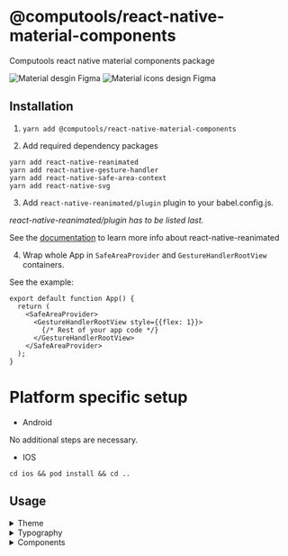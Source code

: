 # @computools/react-native-material-components

Computools react native material components package

![Material desgin Figma](https://www.figma.com/design/MY4zoWhMQUMOMIfBGcgSpy/Material-3-Design-Kit-(Community)?node-id=47909-2&p=f&t=Fo0xFwhmWhLMqS8Z-0)
![Material icons design Figma](https://www.figma.com/design/siKJo238QbcA9I2EqYMZ9y/Material-Design-Icons-(Community)?node-id=2402-2207&node-type=canvas&t=xqHD7AwdyHpKWsur-0)

## Installation

1. ```yarn add @computools/react-native-material-components```

2. Add required dependency packages
```
yarn add react-native-reanimated
yarn add react-native-gesture-handler
yarn add react-native-safe-area-context
yarn add react-native-svg
```

3. Add ```react-native-reanimated/plugin``` plugin to your babel.config.js.

_react-native-reanimated/plugin has to be listed last._

See the [documentation](https://docs.swmansion.com/react-native-reanimated/) to learn more info about react-native-reanimated

4. Wrap whole App in ```SafeAreaProvider``` and ```GestureHandlerRootView``` containers.

See the example:

```
export default function App() {
  return (
    <SafeAreaProvider>
      <GestureHandlerRootView style={{flex: 1}}>
        {/* Rest of your app code */}
      </GestureHandlerRootView>
    </SafeAreaProvider>
  );
}
```

# Platform specific setup

- Android

No additional steps are necessary.

- IOS

```cd ios && pod install && cd ..```

## Usage
<details><summary>Theme</summary>
<br />

## Basic usage

You don't need extra steps to use the default theme via whole app. The default theme is ***light***.


## Custom Theme

**You need to wrap whole app in ```MaterialComponentsProvider```**

This library provides an opportunity to automatically create themes from target colors. ```buildThemesFromColors``` function takes theme colors and returns light and dark themes.
Each theme color must be one of the next color formats: hex, rgb or rgba.

_See the example:_
```
import {buildThemesFromColors, type ThemeColors} from '@computools/react-native-material-components';

export const themeColors: ThemeColors = {
  primary: '#2e5242',
  secondary: '#e28f00',
  tertiary: '#cb7375',
  error: '#E4122B',
  neutral: '#d7a0a6',
  neutralVariant: '#ecece8',
};

const themes = buildThemesFromColors(themeColors);

export default function App() {
  return (
    <MaterialComponentsProvider theme={themes.lightTheme}>
     {/* Rest of your app code */}
    </MaterialComponentsProvider>
  );
}
```

Also, you can create a custom theme manually and pass it as a property to the MaterialComponentsProvider component. (hint: Check Theme interface provided by the library)

## Themes provided via the library

This library provides _dark_ and _light_ themes e.g. on iOS 13+ and Android 10+, you can get user's preferred color scheme ('dark' or 'light') with the ([Appearance API](https://reactnative.dev/docs/appearance)).

**You need to wrap whole app in ```MaterialComponentsProvider```**

```
import {useColorScheme} from 'react-native';
import {MaterialComponentsProvider, DarkTheme, LightTheme} from '@computools/react-native-material-components';

export default function App() {
  const scheme = useColorScheme();

  return (
    <MaterialComponentsProvider theme={scheme === 'dark' ? DarkTheme : LightTheme}>
      {/* Rest of your app code */}
    </MaterialComponentsProvider>
  );
};
```

## Using the current Theme in your own components

To gain access to the theme in any component you can use the useTheme hook. It returns the theme object:

```
import React from 'react';
import {TouchableOpacity, Text, TouchableOpacityProps} from 'react-native';
import {useTheme} from '@computools/react-native-material-components';

export const MySubmitButton: React.FC<TouchableOpacityProps> = ({style, ...props}) => {
  const {primary} = useTheme();

  return (
    <TouchableOpacity style={[{backgroundColor: primary.container}, style]} {...props}>
      <Text>Submit</Text>
    </TouchableOpacity>
  );
}
```
</details>
<details><summary>Typography</summary>

## Basic usage

The default font used in this library is Roboto. While no additional setup is required for Android, you will need to perform a few extra steps to configure it on iOS.

### Android

No additional steps are needed for Android. The Roboto font is bundled and ready to use.

### IOS

1. Create the ```react-native.config.js``` file

In the root of your project, create a ```react-native.config.js``` file with the following content:

```
module.exports = {
    assets: ['node_modules/react-native-material-components/ios/fonts'],
};
```

2. Run the Asset Linking Command

Run ```npx react-native-asset```

This will automatically:
- Copy the fonts into the iOS project.
- Add the fonts to the Info.plist file.

3. Rebuild the project

## Custom Typography

**You need to wrap whole app in ```MaterialComponentsProvider```**

You can create a custom typography styles and pass it as a typography property to the MaterialComponentsProvider component.

_See the example:_
```
import {MaterialComponentsProvider, materialTypography, MaterialTypography} from '@computools/react-native-material-components';

const typographyStyles: MaterialTypography = {...materialTypography, bodyMedium: {...materialTypography.bodyMedium, fontFamily: 'Montserrat-Medium'}}

export default function App() {
  return (
    <MaterialComponentsProvider typography={typographyStyles}>
     {/* Rest of your app code */}
    </MaterialComponentsProvider>
  );
}
```

## Using the current Typography in your own components

To gain access to the typography in any component you can use the useTypography hook. It returns the material typography styles object:

```
import React, {PropsWithChildren} from 'react';
import {TouchableOpacity, Text} from 'react-native';
import {useTypography} from '@computools/react-native-material-components';

export const AppBodyLargeText: React.FC<PropsWithChildren> = ({children}) => {
  const {bodyLarge} = useTypography();

  return <Text style={bodyLarge}>{children}</Text>;
}
```
</deatils>
</details>
<details><summary>Components</summary>
<br />
<details><summary>Activity Indicators</summary>
<br />
<details><summary>Circular Activity Indicator</summary>
<br />

**Properties**

| name | description | type | default |
| ------ | ------ | ------ | ----|
| progress | set up progress if you want to determinate the indicator (from 0 to 100) | number | - |
| size | - | number | 120 |
| strokeWidth | - | number | 0.04 of the size |
| trackColor | - | ColorValue | - |
| indicatorColor | - | ColorValue | - |
| determinateAnimationDuration | - | number | 1000 |
| indeterminateAnimationDuration | - | number | 800 |

![circular activity indicator gif](https://ik.imagekit.io/Computools/rn-material-components/circular-indicator-gif.gif?updatedAt=1705066319093)
</details>
<details><summary>Linear Activity Indicator</summary>
<br />

**Properties**

| name | description | type | default |
| ------ | ------ | ------ | ----|
| progress | set up progress if you want to determinate the indicator (from 0 to 100) | number | - |
| trackHeight | - | number | 4 |
| indicatorWidthCoeff | from 0 to 1 | number | 0.7 |
| trackColor | - | ColorValue | - |
| indicatorColor | - | ColorValue | - |
| determinateAnimationDuration | - | number | 1000 |
| indeterminateAnimationDuration | - | number | 1500 |

![linear activity indicator gif](https://ik.imagekit.io/Computools/rn-material-components/linear-indicator-gif.gif?updatedAt=1705066319092)
</details>
</details>
<details><summary>App Bars</summary>
<br />
<details><summary>Bottom App Bar</summary>
<br />

**Properties**

| name | description | type | default |
| ------ | ------ | ------ | ----|
| iconButtons | required | IconButtonProps[] | - |
| scrollDirection | UP or DOWN | sharedValue<ScrollDirection> | UP |
| FabIcon | Pass an icon to show FAB | React.FC | - |
| fabLabel | - | string | - |
| animationDelay | - | number | 80 |
| animationDumping | - | number | 20 |
| onFabPress | - | () => void | - |

To enable animation on scroll use ScrollView from Animated, create a shared value with a ScrollDirection value, scrollContext with a number value and manage them onScroll.

See the example:
```
export const MyComponent: React.FC = () => {
  const scrollDirection = useSharedValue(ScrollDirection.UP);
  const scrollContext = useSharedValue(0);

  const onScroll = (e: NativeSyntheticEvent<NativeScrollEvent>) => {
    const currentOffsetY = e.nativeEvent.contentOffset.y;

    if (currentOffsetY <= 0 || currentOffsetY < scrollContext.value) {
      scrollDirection.value = ScrollDirection.UP;
    } else if (currentOffsetY >= scrollContext.value) {
      scrollDirection.value = ScrollDirection.DOWN;
    }

    scrollContext.value = currentOffsetY;
  };

  return (
    <>
      <Animated.ScrollView onScroll={onScroll}>
        <!-- scrollview content -->
      </Animated.ScrollView>
      <BottomAppBar scrollDirection={scrollDirection} />
    </>
  )
}

```

![bottom app bar](https://ik.imagekit.io/Computools/rn-material-components/bottom-app-bar.gif?updatedAt=1734086950022)

</details>
<details><summary>Top App Bars</summary>
<br />

To enable animation on scroll use ScrollView from Animated, create a shared value with ScrollStatus (0 if top is reached, 1 if target offset reached) value and manage it onScroll.

See the example:
```
export const MyComponent: React.FC = () => {
  const scrollStatus = useSharedValue(0);

  const onScroll = (e: NativeSyntheticEvent<NativeScrollEvent>) => {
    if (e.nativeEvent.contentOffset.y > 10) { // 10 is offset treashold when top app bar changes background color
      scrollStatus.value = 1;
    } else if (e.nativeEvent.contentOffset.y <= 10) {
      scrollStatus.value = 0;
    }
  };

  return (
    <>
      <Animated.ScrollView onScroll={onScroll}>
        <!-- scrollview content -->
      </Animated.ScrollView>
      <TopAppBar scrollStatus={scrollStatus} />
    </>
  )
}
```

![animated top app bar](https://ik.imagekit.io/Computools/rn-material-components/animated-top-app-bar.gif?updatedAt=1734088599114)

<details><summary>Center Aligned Top App Bar</summary>
<br />

**Properties**

| name | description | type | default |
| ------ | ------ | ------ | ----|
| title | required | string | - |
| StartIcon | - | React.FC | - |
| EndIcon | - | React.FC | - |
| scrollStatus | 1 - scrolled down (backgoround color will changed); 0 - non-scrolled, top is reached | SharedValue<number> | - |
| iconProps | - | T | - |
| titleStyle | - | TextStyle | - |
| defaultColor | - | ColorValue | - |
| scrolledColor | - | ColorValue | - |
| animationDuration | - | number | - |

![center aligned top app bar](https://ik.imagekit.io/Computools/rn-material-components/center_aligned_top_app_bar.png?updatedAt=1734088249862)
</details>
<details><summary>Top App Bar</summary>
<br />

**Properties**

| name | description | type | default |
| ------ | ------ | ------ | ----|
| title | required | string | - |
| size | SMALL, MEDIUM, LARGE | TopAppBarSize | - |
| StartIcon | - | React.FC | - |
| actions | - | IconButtonProps<T>[] | - |
| scrollStatus | 1 - scrolled down (backgoround color will changed); 0 - non-scrolled, top is reached | SharedValue<number> | - |
| iconProps | - | T | - |
| titleStyle | - | TextStyle | - |
| defaultColor | - | ColorValue | - |
| scrolledColor | - | ColorValue | - |
| animationDuration | - | number | - |

![small top app bar](https://ik.imagekit.io/Computools/rn-material-components/small_top_app_bar.png?updatedAt=1734088346321)
![medium top app bar](https://ik.imagekit.io/Computools/rn-material-components/medium_top_app_bar.png?updatedAt=1734088346249)
![large top app bar](https://ik.imagekit.io/Computools/rn-material-components/large_top_app_bar.png?updatedAt=1734088346230)

</details>
</details>
</details>
<details><summary>Badge</summary>
</br>

**Properties**
| name | description | type | default |
| ------ | ------ | ------ | ----|
| value | required | string | - |
| valueStyle | - | TextStyle | - |

![badge light theme](https://ik.imagekit.io/Computools/rn-material-components/badge_light.png?updatedAt=1733926687727)
![badge dark theme](https://ik.imagekit.io/Computools/rn-material-components/badge_dark.png?updatedAt=1733926687741)
</details>
<details><summary>Buttons</summary>
<br />
<details><summary>Common buttons</summary>
<br />

**Components**

- ```TextButton```
- ```FilledButton```
- ```OutlinedButton```
- ```ElevatedButton```
- ```TonalButton```

**Properties**

| name | description | type | default |
| ------ | ------ | ------ | ----|
| title | required | string | - |
| StartIcon | - | React.FC<T> | - |
| EndIcon | - | React.FC<T> | - |
| iconProps | - | T | - |
| titleStyle | - | StyleProp<TextStyle | - |

![common buttons](https://ik.imagekit.io/Computools/rn-material-components/common_buttons.png?updatedAt=1730123562488)
</details>
<details><summary>Icon buttons</summary>
<br />

**Components**

- ```StandartIconButton```
- ```FilledIconButton```
- ```OutlinedIconButton```
- ```TonalIconButton```

**Properties**

| name | description | type | default |
| ------ | ------ | ------ | ----|
| Icon | required | React.FC<T> | - |
| size | - | number | - |
| selectedIcon | - | React.FC<T> | - |
| selected | - | boolean | false |
| iconProps | - | T | - |

![icon buttons](https://ik.imagekit.io/Computools/rn-material-components/icon_buttons.png?updatedAt=1730123727799)
</details>
<details><summary>Floatin action button</summary>
<br />

**Properties**

| name | description | type | default |
| ------ | ------ | ------ | ----|
| type | PRIMARY, SECONDARY, TERTIARY, SURRFACE | FloatingActionButtonType | PRIMARY |
| label | - | string | - |
| extended | Enables control over label visibility with animation. If set to true, the label remains constantly visible; otherwise, it appears or hides with an animation based on specific conditions | true | - |
| size | SMALL, BIG | FloatingActionButtonSize | SMALL |
| iconProps | - | T | - |
| Icon | - | React.FC<T> | - |
| labelStyle | - | StyleProp<TextStyle> | - |

![fab](https://ik.imagekit.io/Computools/rn-material-components/fab.gif?updatedAt=1730123868550)
</details>
<details><summary>Segmented button</summary>
<br />

**Properties**

| name | description | type | default |
| ------ | ------ | ------ | ----|
| segments | required |  ButtonSegment<T, U>[] | - |
| selected | required | T[] | - |
| onSegmentPress | required |(value: T[] | ((currValues: T[]) => T[])) => void | - |
| disabled | - | boolean | false |
| multiSelectionEnabled | - | boolean | false |
| withCheckmark |  Enables control over checkmark visibility with selected segment. | boolean | true |
| iconSize | - | number | 18 |
| iconColor | - | ColorValue | - |
| iconColor | - | ColorValue | - |
| rippleColor | - | ColorValue | - |
| labelStyle | - | StyleProp<TextStyle> | - |

![segmented buttons](https://ik.imagekit.io/Computools/rn-material-components/segmented_button_single.gif?updatedAt=1730123815131)
</details>
</details>
<details><summary>Cards</summary>
<br />
<details><summary>Filled Card</summary>
<br />

Filled card is non-touchable.
<br />

**Properties**

| name | description | type | default |
| ------ | ------ | ------ | ---- |
| children | - | ReactNode | - |

![card](https://ik.imagekit.io/Computools/rn-material-components/filled-card.png?updatedAt=1705074211963)
</details>

<details><summary>Outlined Card</summary>
<br />

Outlined card is non-touchable.
<br />

**Properties**

| name | description | type | default |
| ------ | ------ | ------ | ---- |
| children | - | ReactNode | - |

![outlined card](https://ik.imagekit.io/Computools/rn-material-components/outlined-card.png?updatedAt=1705074212036)
</details>

<details><summary>Elevated Card</summary>
<br />

Outlined card is touchable.
<br />

**Properties**

| name | description | type | default |
| ------ | ------ | ------ | ---- |
| children | - | ReactNode | - |

![card](https://ik.imagekit.io/Computools/rn-material-components/elevated-card.png?updatedAt=1705074211931)
</details>
</details>
<details><summary>Chips</summary>
<br />
<details><summary>Assist Chip</summary>
<br />

**Properties**

| name | description | type | default |
| ------ | ------ | ------ | ---- |
| label | required | string | - |
| elevated | - | boolean | false |
| LeadingIcon | - | React.FC | - |
| TrailingIcon | - | React.FC | - |
| leadingIconType | COMMON, FAVICON or BRANDED | IconType | COMMON |
| trailingIconType | COMMON, FAVICON or BRANDED | IconType | COMMON |
| leadingIconProps | - | T | - |
| trailingIconProps | - | T | - |
| iconSize | - | number | 18 |
| labelStyle | - | TextStyle | - |

![assist chips](https://ik.imagekit.io/Computools/rn-material-components/assist_chip.png?updatedAt=1734450064327)

</details>
<details><summary>Filter Chip</summary>
<br />

**Properties**

| name | description | type | default |
| ------ | ------ | ------ | ---- |
| label | required | string | - |
| selected | - | boolean | false |
| elevated | - | boolean | false |
| loading | Provide loading to show circle activity indicator instead of leading icon on loading | boolean |false |
| LeadingIcon | - | React.FC | - |
| TrailingIcon | - | React.FC | - |
| leadingIconProps | - | T | - |
| trailingIconProps | - | T | - |
| iconSize | - | number | 18 |
| activityIndicatorSize | - | number | 38 |

![filter chips](https://ik.imagekit.io/Computools/rn-material-components/filter_chip.png?updatedAt=1734450064378)
![filter chip loading state](https://ik.imagekit.io/Computools/rn-material-components/filter_chip_loading_state.gif?updatedAt=1734450161294)
</details>
<details><summary>Input Chip</summary>
<br />

**Properties**

| name | description | type | default |
| ------ | ------ | ------ | ---- |
| label | required | string | - |
| selected | - | boolean | false |
| imageUrl | Provide a url to show leading image. | string | - |
| LeadingIcon | - | React.FC | - |
| TrailingIcon | - | React.FC | - |
| leadingIconProps | - | T | - |
| trailingIconProps | - | T | - |
| iconSize | - | number | 18 |
| hasDefaultTrailingIcon | - | boolean | true |

![input chips](https://ik.imagekit.io/Computools/rn-material-components/input_chip.png?updatedAt=1734450064308)

</details>
<details><summary>Suggestion Chip</summary>
<br />

**Properties**

| name | description | type | default |
| ------ | ------ | ------ | ---- |
| label | required | string | - |
| selected | - | boolean | false |
| elevated | - | boolean | false |
| LeadingIcon | - | React.FC | - |
| TrailingIcon | - | React.FC | - |
| leadingIconProps | - | T | - |
| trailingIconProps | - | T | - |

![suggestion chips](https://ik.imagekit.io/Computools/rn-material-components/suggestion_chip.png?updatedAt=1734450064429)
</details>
</details>
<details><summary>Controls</summary>
<br />

<details><summary>Checkbox</summary>
<br />

**Properties**

| name | description | type | default |
| ------ | ------ | ------ | ---- |
| value | required | T | - |
| checked | required | boolean | - |
| onCheck | required | (value: T) => void | - |
| labelEnd | - | ReactNode | - |
| labelStart | - | ReactNode | - |
| checkedIcon | - | ReactNode | - |
| size | - | number | 28 |
| checkboxStyle | - | ViewStyle | - |
| errorColor | - | ColorValue | - |
| borderColor | - | ColorValue | - |
| checkedBorderColor | - | ColorValue | - |
| checkedBackgroundColor | - | ColorValue | - |
| errorAnimationDuration | - | number | 300 |

![checkbox gif](https://ik.imagekit.io/Computools/rn-material-components/checkbox.gif?updatedAt=1705332263293)
</details>
<details><summary>Radio Button</summary>
<br />

**Properties**

| name | description | type | default |
| ------ | ------ | ------ | ----|
| value | required | T | - |
| checked | required | boolean | - |
| onCheck | required | (value: T) => void | - |
| size | - | number | 24 |
| labelEnd | - | ReactNode | - |
| labelStart | - | ReactNode | - |
| animationDuration | - | number | 150 |
| indicatorStyle | - | ViewStyle | - |
| radioButtonStyle | - | ViewStyle | - |
| radioButtonColor | - | ColorValue | - |
| checkedRadioButtonColor | - | ColorValue | - |

![radio button gif](https://ik.imagekit.io/Computools/rn-material-components/radio-button.gif?updatedAt=1705324901706)
</details>

<details><summary>Switch</summary>
<br />

**Properties**

| name | description | type | default |
| ------ | ------ | ------ | ---- |
| value | required | boolean | - |
| onSwitch | required | (value: boolean) => void | - |
| labelEnd | - | ReactNode | - |
| labelStart | - | ReactNode | - |
| handleIcon | - | ReactNode | - |
| hideIconOnSwitchOff | - | boolean | true |
| handleActiveBorderColor | - | ColorValue | - |
| handleInactiveBorderColor | - | ColorValue | - |
| handleActiveBackgroundColor | - | ColorValue | - |
| handleInactiveBackgroundColor | - | ColorValue | - |
| trackActiveBorderColor | - | ColorValue | - |
| trackInactiveBorderColor | - | ColorValue | - |
| trackActiveBackgroundColor | - | ColorValue | - |
| trackInactiveBackgroundColor | - | ColorValue | - |
| style | - | ViewStyle | - |
| hanldeStyle | - | ViewStyle | - |
| trackStyle | - | ViewStyle | - |
| animationDuration | - | number | 220 |

![switch gif](https://ik.imagekit.io/Computools/rn-material-components/switch.gif?updatedAt=1705397969649)
</details>
</details>

<details><summary>Dialogs</summary>
<br />
<details><summary>Dialog</summary>
<br />

Wrapper component used in ```BasicDialog```. This library proides the opportunity to use ```Dialog``` to implement custom components.

**Methods**

| name | parameters | returns |
| ------ | ------ | ------ |
| show | none | void |
| close | none | void |
| isShowed | none | boolean |

_See the example how to use:_
```
import {Dialog, type DialogRef} from '@computools/react-native-material-components';

export const YourComponent = () => {
  const dialogRef = useRef<DialogRef>(null);

  return (
    {/* Rest of your app code */}
    <Button onPress={() => dialogRef.current.show()} />
    <Dialog ref={dialogRef}>
      <YourDialogContent />
    </Dialog>
     {/* Rest of your app code */}
  );
}
```

**Properties**

| name | description | type | default |
| ------ | ------ | ------ | ----|
| animationDuration | appearance/disappearance animation duration | number | 220 |

</details>
<details><summary>Basic Dialog</summary>
<br />

**Properties**

| name | description | type | default |
| ------ | ------ | ------ | ----|
| title | - | string | - |
| subtitle | - | string | - |
| firstActionTitle | - | string | - |
| secondActionTitle | - | string | - |
| onFirstActionPress | - | () | () => void |
| onSecondActionPress | - | () => void | - |
| titleStyle | - | TextStyle | - |
| subtitleStyle | - | TextStyle | - |
| prepend | - | ReactNde | - |
| append | - | ReactNde | - |

![basic dialog gif](https://ik.imagekit.io/Computools/rn-material-components/basic-dialog.gif?updatedAt=1729261989459)
</details>
<details><summary>Full screen Dialog</summary>
<br />

**Properties**

| name | description | type | default |
| ------ | ------ | ------ | ----|
| animationType | - | AnimationType | AnimationType.SLIDE |
| animationDuration | - | number | 330 |

![full screen dialog gif](https://ik.imagekit.io/Computools/rn-material-components/full-screen-dialog.gif?updatedAt=1729261989519)
</details>

<details><summary>Troubleshooting</summary>
<br />

## Modal unexpectedly reappear

In some cases, a modal may unexpectedly reappear after being closed, especially when certain actions like navigation functions are triggered during or immediately after the modal's closure. This happens because the UI thread can be busy handling other interactions (e.g., button presses, transitions), leading to a race condition where the modal is shown again.

To prevent this, you can use ```InteractionManager.runAfterInteractions```. This ensures that your actions (like navigation) are executed only after all ongoing interactions are finished, providing a smoother and more predictable user experience.


_See the example how to use:_
```
const onSubmitPress = async () => {
  const isSuccessfullySignedOut = await signOut();

  if (isSuccessfullySignedOut) {
    InteractionManager.runAfterInteractions(() => {
      navigation.dispatch(
        CommonActions.reset({
          index: 0,
          routes: [{name: MainStackRoutes.Welcome}],
        }),
      );
  });
}

}
```
</details>
</details>
<details><summary>Divider</summary>
<br />

**Properties**

| name | description | type | default |
| ------ | ------ | ------ | ---- |
| horizontal | - | boolean | true |

![divider](https://ik.imagekit.io/Computools/rn-material-components/divider.png?updatedAt=1705067870577)
</details>
<details><summary>Navigation</summary>
<br />
<details><summary>Nav Bar</summary>
<br />

**Properties**

| name | description | type | default |
| ------ | ------ | ------ | ---- |
| routes | required | NavBarRoute<T, Y>[] | - |
| activeRouteName | required | T | - |
| onRoutePress | required | (route: T) => void | - |
| damping | - | number | 20 |
| fixedLabelVisibility | - | boolean | false |
| scrollDirection | 'UP' or 'DOWN'. Use this propert to hide/show NavBar on scroll. | ScrollDirection | - |
| containerStyle | - | ViewStyle | false |

```
export interface NavBarRoute<T, Y> {
  name: T;
  icon: React.FC<Y>;
  selectedIcon: React.FC<Y>;

  label?: string;
  badge?: string;
  showBadge?: boolean;
  badgeSize?: BadgeSize;
  iconProps?: Y;
}
```

To enable animation on scroll use ScrollView from Animated, create a shared value with a ScrollDirection value, scrollContext with a number value and manage them onScroll.

See the example:
```
export const MyComponent: React.FC = () => {
  const scrollDirection = useSharedValue(ScrollDirection.UP);
  const scrollContext = useSharedValue(0);

  const onScroll = (e: NativeSyntheticEvent<NativeScrollEvent>) => {
    const currentOffsetY = e.nativeEvent.contentOffset.y;

    if (currentOffsetY <= 0 || currentOffsetY < scrollContext.value) {
      scrollDirection.value = ScrollDirection.UP;
    } else if (currentOffsetY >= scrollContext.value) {
      scrollDirection.value = ScrollDirection.DOWN;
    }

    scrollContext.value = currentOffsetY;
  };

  return (
    <>
      <Animated.ScrollView onScroll={onScroll}>
        <!-- scrollview content -->
      </Animated.ScrollView>
      <NavBar
        scrollDirection={scrollDirection}
        routes={routes}
        activeRouteName={activeRouteName}
        onRoutePress={setRoute}
      />
    </>
  )
}

```

![nav bar](https://ik.imagekit.io/Computools/rn-material-components/nav_bar.gif?updatedAt=1735922886681)
![anim nav bar](https://ik.imagekit.io/Computools/rn-material-components/anim_nav_bar.gif?updatedAt=1735922886792)

</details>
<details><summary>Tabs</summary>
<br />

Each Tabs accepts the required property ```tabs```, an array of the Tab interface.

```
export interface Tab<T, Y> extends Omit<TouchableOpacityProps, 'onPress'> {
  routeName: T;

  title?: string;
  icon?: React.FC<Y>;
  iconProps?: Y;
  titleStyle?: TextStyle;

  onPress: (routeName: T) => void;
}
```

<br />

To make the indicator responsive to scrolling, handle the scrollAnim state in the parent component and pass it as a prop to the Tabs component. This allows for seamless synchronization between the scrolling behavior and the indicator movement.

See the example:

```
const ParentComponent = () => {
  const {width: windowWidth} = useWindowDimensions();

  const acitveViewAnim = useSharedValue(0);
  const scrollViewRef = React.useRef<AnimatedScrollView>(null);

  const tabs: Tab[] = [<--- your tabs --->]
  const maxOutput = 1 / tabs.lenght; // The maximum output is calculated as 1 / tabsCount, where tabsCount represents the total number of tabs.

  const handleScrollToScreen1 = () => {
    acitveViewAnim.value = withTiming(0);
    scrollViewRef.current?.scrollTo({x: 0});
  };

  const handleScrollToScreen2 = () => {
    acitveViewAnim.value = withTiming(maxOutput);
    scrollViewRef.current?.scrollToEnd();
  };


  const scrollHandler = useAnimatedScrollHandler(
    {
      onScroll: (e) => {
        acitveViewAnim.value = interpolate(e.contentOffset.x, [0, windowWidth], [0, maxOutput]);
      },
      onEndDrag: (e) => {
        if (e.contentOffset.x > maxOutput) {
          runOnJS(handleScrollToScreen2)();
        } else {
          runOnJS(handleScrollToScreen1)();
        }
      },
    },
    [windowWidth]
  );

  return (
    <SecondaryTabs scrollAnim={acitveViewAnim} tabs={tabs}/>
    <Animated.ScrollView horizontal ref={scrollViewRef} bounces={false} showsHorizontalScrollIndicator={false} onScroll={scrollHandler}>
      <Text style={{width: windowWidth, paddingStart: 20}}>Screen 1</Text>
      <Text style={{width: windowWidth, paddingStart: 20}}>Screen 2</Text>
    </Animated.ScrollView>
  )
};
```

<details><summary>Primary Tabs</summary>
<br />

**Properties**

| name | description | type | default |
| ------ | ------ | ------ | ---- |
| tabs | required | Tab<T, Y>[] | - |
| activeTab | The active tab is managed through the state. Pass the activeTab prop to enable the active tab indicator animation when scrollAnim is not provided. | T | - |
| scrollAnim | The indicator progresses from 0 to 1 / tabs.length. To make the indicator responsive to scrolling, refer to the "Tabs" section above for more details. | SharedValue<number> | - |
| badgeSize | - | SMALL or BIG | BIG |
| animConfig | - |  (routeName: T) => void | - |
| tabIconProps | - | Y | - |
| tabStyle | - | ViewStyle | - |
| badgeStyle | - | ViewStyle | - |
| indicatorStyle | - | ViewStyle | - |
| indicatorContainerStyle | - | ViewStyle | - |
| tabsContainerStyle | - | ViewStyle | - |
| tabInnerContentStyle | - | ViewStyle | - |
| tabTitleStyle | - | TextStyle | - |

![primary tabs](https://ik.imagekit.io/Computools/rn-material-components/primary_tabs.gif?updatedAt=1735922886826)
![primary tabs with badges](https://ik.imagekit.io/Computools/rn-material-components/secondary_tabs_with_badges.png?updatedAt=1735922619925)

</details>
<details><summary>Secondary Tabs</summary>
<br />

**Properties**

| name | description | type | default |
| ------ | ------ | ------ | ---- |
| tabs | required | Tab<T, Y>[] | - |
| activeTab | The active tab is managed through the state. Pass the activeTab prop to enable the active tab indicator animation when scrollAnim is not provided. | T | - |
| scrollAnim | The indicator progresses from 0 to 1 / tabs.length. To make the indicator responsive to scrolling, refer to the "Tabs" section above for more details. | SharedValue<number> | - |
| badgeSize | - | SMALL or BIG | BIG |
| animConfig | - |  (routeName: T) => void | - |
| tabIconProps | - | Y | - |
| tabStyle | - | ViewStyle | - |
| badgeStyle | - | ViewStyle | - |
| indicatorStyle | - | ViewStyle | - |
| tabsContainerStyle | - | ViewStyle | - |
| tabInnerContentStyle | - | ViewStyle | - |
| tabTitleStyle | - | TextStyle | - |

![secondary tabs](https://ik.imagekit.io/Computools/rn-material-components/secondart_tabs.gif?updatedAt=1735922886638)
![secondary tabs with badges](https://ik.imagekit.io/Computools/rn-material-components/primary_tabs_with_badges.png?updatedAt=1735922619944)

</details>
</details>
</details>
<details><summary>Sheets</summary>
<br />
<details><summary>Bottom Sheet</summary>

**Properties**

| name | description | type | default |
| ------ | ------ | ------ | ---- |
| header | | ReactNode | - |
| children | - | ReactNode | - |
| modalHeightCoeff | - | number | 0.4 |
| animationDuration | - | number | 300 |
| headerStyle | - | ViewStyle | - |
| backdropStyle | - | ViewStyle | - |
| dragHandleStyle | - | ViewStyle | - |

### Usage

1. Create a ref for a bottom sheet of the BottomSheetRef interface.
2. Pass the bottom sheet ref as ref prop to ```BottomSheet```.
3. Call ```toggle()``` method from ```ref.current``` to open/close the Bottom Sheet or ```expand()``` to expand the Bottom Sheet completely.

See the example:

```
import {BottomSheet, type BottomSheetRef} from '@computools/react-native-material-components';

export const MyScreen = () => {
  const bottomSheetRef = React.useRef<BottomSheetRef>(null);

  const toggleBottomSheet = () => ref.current?.toggle();

  return (
    <>
      <View style={styles.container}>
        <Text onPress={toggleBottomSheet}>TOGGLE BOTTOM SHEET</Text>
      </View>
      <BottomSheet ref={ref}>
        {/* Bottom sheet content here */}
      </BottomSheet>
    </>
  );
}
```

**Note:** If you want to use scrollable components as children of Bottom Sheet you need to import them from react-native-gesture-handler. Otherwise they won't scroll on Android.

![left side sheet](https://ik.imagekit.io/Computools/rn-material-components/left-side-sheet.gif?updatedAt=1706170982231)
</details>
<details><summary>Side Sheet</summary>

**Properties**

| name | description | type | default |
| ------ | ------ | ------ | ---- |
| children | - | ReactNode | - |
| stickySide | - | 'right' or 'left | 'right' |
| modalWidthCoeff | up to 1 | number | 0.85 |
| animationDuration | - | number | 300 |
| backdropStyle | - | ViewStyle | - |

### Usage

1. Create a ref for a side sheet of the SideSheetRef interface.
2. Pass the side sheet ref as ref prop to ```SideSheet```.
3. Call ```toggle()``` method from ```ref.current``` to open/close the Side Sheet.

See the example:

```
import {SideSheet, type SideSheetRef} from '@computools/react-native-material-components';

export const MyScreen = () => {
  const sideSheetRef = React.useRef<SideSheetRef>(null);

  const toggleSideSheet = () => ref.current?.toggle();

  return (
    <>
      <View style={styles.container}>
        <Text onPress={toggleSideSheet}>TOGGLE SIDE SHEET</Text>
      </View>
      <SideSheet ref={ref}>
        {/* Side sheet content here */}
      </SideSheet>
    </>
  );
}
```

**Note:** If you want to use scrollable components as children of Side Sheet you need to import them from react-native-gesture-handler. Otherwise they won't scroll on Android.

![left side sheet](https://ik.imagekit.io/Computools/rn-material-components/left-side-sheet.gif?updatedAt=1706170982231)
![right side sheet](https://ik.imagekit.io/Computools/rn-material-components/right-side-sheet.gif?updatedAt=1706171192408)
</details>
</details>
<details><summary>Sliders</summary>
<br />
<details><summary>Slider</summary>
<br />

**Properties**

| name | description | type | default |
| ------ | ------ | ------ | ---- |
| max | required | number | - |
| min | required | number | - |
| value | - | number | 0 |
| step | The slider operates in discrete mode when a step value is provided. | number | - |
| onChangeValue | - | (value: number) => void | - |
| disabled | - | boolean | false |
| centered | The slider operates in centered mode when a centered props is true | number | boolean | false |
| damping | Controls thumb animation when a track point is pressed. | number | 20 |
| valueHeight | - | number | 44 |
| thumbWidthActive | - | number | 2 |
| thumbWidthInactive | - | number | 4 |
| thumbStyle | - | ViewStyle | - |
| valueStyle | - | ViewStyle | - |
| indicatorStyle | - | ViewStyle | - |
| trackPointStyle | - | ViewStyle | - |
| trackPointsStyle | - | ViewStyle | - |
| filledTrackStyle | - | ViewStyle | - |
| remainingTrackStyle | - | ViewStyle | - |

![continuous slider](https://ik.imagekit.io/Computools/rn-material-components/continuous-slider.gif?updatedAt=1734970059184)
![centered slider](https://ik.imagekit.io/Computools/rn-material-components/centered-slider.gif?updatedAt=1734970059052)
![discrete slider](https://ik.imagekit.io/Computools/rn-material-components/discrete-slider.gif?updatedAt=1734970059069)

</details>
<details><summary>Range Slider</summary>
<br />

**Properties**

| name | description | type | default |
| ------ | ------ | ------ | ---- |
| max | required | number | - |
| min | required | number | - |
| range | The first element represents the minimum value, and the second represents the maximum value. The range must have exactly two elements, with the minimum value less than or equal to the maximum value. | number | - |
| step | The slider operates in discrete mode when a step value is provided. | number | - |
| onChangeValue | - | (value: number) => void | - |
| disabled | - | boolean | false |
| centered | The slider operates in centered mode when a centered props is true | number | boolean | false |
| damping | Controls thumb animation when a track point is pressed. | number | 20 |
| valueHeight | - | number | 44 |
| thumbWidthActive | - | number | 2 |
| thumbWidthInactive | - | number | 4 |
| thumbStyle | - | ViewStyle | - |
| valueStyle | - | ViewStyle | - |
| indicatorStyle | - | ViewStyle | - |
| trackPointStyle | - | ViewStyle | - |
| trackPointsStyle | - | ViewStyle | - |
| filledTrackStyle | - | ViewStyle | - |
| remainingTrackStyle | - | ViewStyle | - |

![range slider](https://ik.imagekit.io/Computools/rn-material-components/range-slider.gif?updatedAt=1734970059452)
![discrete range slider](https://ik.imagekit.io/Computools/rn-material-components/continuous-slider.gif?updatedAt=1734970059184)

</details>
</details>
<details><summary>Snackbar</summary>
<br />

**Properties**

| name | description | type | default |
| ------ | ------ | ------ | ---- |
| content | Required. Snackbar supporting text | string | - |
| action | Title for action button | string | - |
| offset | Distance to the bottom | number | 64 |
| duration | - | number | 2000 |
| showCloseIcon | - | boolean | false |
| closeIconSize | - | number | 20 |
| closeIconColor | - | ColorValue | - |
| animationDuration | - | number | 500 |
| actionStyle | - | TextStyle | - |
| contentStyle | - | TextStyle | - |
| onActionPress | - | () => void | - |

![snackbar](https://ik.imagekit.io/Computools/rn-material-components/snackbar.png?updatedAt=1704887400534)
![snackbar with icon](https://ik.imagekit.io/Computools/rn-material-components/snackbar-with-icon.png?updatedAt=1704887400512)
![snackbar gif](https://ik.imagekit.io/Computools/rn-material-components/snackbar-gif.gif?updatedAt=1704887530020)
</details>
<details><summary>Text Inputs</summary>
<br />

**Properties**

| name | description | type | default |
| ------ | ------ | ------ | ---- |
| label | Required | string | - |
| disabled | - | boolean | - |
| errorText | - | string | - |
| suportingText | - | string | - |
| leadingIcon | - | React.FC<T> | - |
| trailingIcon | - | React.FC<T> | - |
| leadingIconProps | - | T | - |
| trailingIconProps | - | T | - |
| leadingComponent | - | ReactNode | - |
| trailingComponent | - | ReactNode | - |
| labelStyle | - | ViewStyle | - |
| supportingTextStyle | - | TextStyle | - |
| innerContainerStyle | - | ViewStyle | - |
| outerContainerStyle | - | ViewStyle | - |
| activeIndicatorStyle | - | ViewStyle | - |
| onOuterContainerLayout | - | (e: LayoutChangeEvent) => void | - |

<details><summary>Filled Input</summary>
<br />

![filled text input](https://ik.imagekit.io/Computools/rn-material-components/filled_text_input.png?updatedAt=1736357640156)
![filled text input animation](https://ik.imagekit.io/Computools/rn-material-components/filled_text_input.gif?updatedAt=1736357640313)

</deatils>
<details><summary>Outlined Input</summary>
<br />

![outlined text input](https://ik.imagekit.io/Computools/rn-material-components/outlined_text_input.png?updatedAt=1736357640133)
![outlined text input animation](https://ik.imagekit.io/Computools/rn-material-components/outlined-text-input.gif?updatedAt=1736357640468)

</deatils>
</deatils>
</deatils>

## Contributing

See the [contributing guide](CONTRIBUTING.md) to learn how to contribute to the repository and the development workflow.

## License

MIT

---

Made with [create-react-native-library](https://github.com/callstack/react-native-builder-bob)
